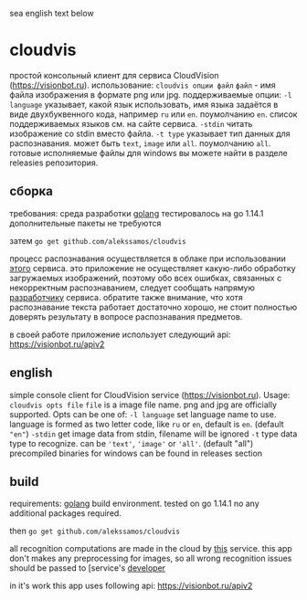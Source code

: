 sea english text below
# cloudvis
простой консольный клиент для сервиса CloudVision (https://visionbot.ru).
использование: `cloudvis опции файл`
`файл` - имя файла изображения в формате png или jpg.
поддерживаемые опции:
`-l language`
указывает, какой язык использовать, имя языка задаётся в виде двухбуквенного кода, например `ru` или `en`. поумолчанию `en`.
список поддерживаемых языков см. на сайте сервиса.
`-stdin`
читать изображение со stdin вместо файла.
`-t type`
указывает тип данных для распознавания. может быть `text`, `image` или `all`. поумолчанию `all`.
готовые исполняемые файлы для windows вы можете найти в разделе releasies репозитория.
## сборка
требования:
среда разработки [golang](https://golang.org)
тестировалось на go 1.14.1
дополнительные пакеты не требуются

затем
`go get github.com/alekssamos/cloudvis`

процесс распознавания осуществляется в облаке при использовании [этого](https://visionbot.ru) сервиса.
это приложение не осуществляет какую-либо обработку загружаемых изображений, поэтому обо всех ошибках, связанных с некорректным распознаванием, следует сообщать напрямую [разработчику](mailto:aleks-samos@yandex.ru) сервиса.
обратите также внимание, что хотя распознавание текста работает достаточно хорошо, не стоит полностью доверять результату в вопросе распознавания предметов.

в своей работе приложение использует следующий api:
https://visionbot.ru/apiv2

## english
simple console client for CloudVision service (https://visionbot.ru).
Usage: `cloudvis opts file` 
 `file` is a image file name. png and jpg are officially supported. 
 Opts can be one of:
  `-l language`
    	set language name to use. language is formed as two letter code, like `ru` or `en`, default is `en`. (default `"en"`)
  `-stdin`
    	get image data from stdin, filename will be ignored
  `-t` type
    	data type to recognize. can be `'text'`, `'image'` or `'all'`. (default "all")
precompiled binaries for windows can be found in releases section
## build
requirements:
[golang](https://golang.org) build environment.
tested on go 1.14.1
no any additional packages required.

then
`go get github.com/alekssamos/cloudvis`

all recognition computations are made in the cloud by [this](https://visionbot.ru) service.
this app don't makes any preprocessing for images, so all wrong recognition issues should be passed to [service's [developer](mailto:aleks-samos@yandex.ru)

in it's work this app uses following api:
https://visionbot.ru/apiv2
